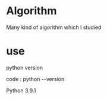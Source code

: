 # Algorithm
Many kind of algorithm which I studied


# use
python version

code : python --version

Python 3.9.1
